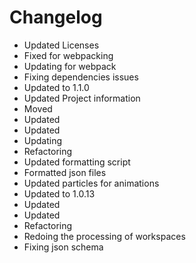 # Changelog 
- Updated Licenses
- Fixed for webpacking
- Updating for webpack
- Fixing dependencies issues
- Updated to 1.1.0
- Updated Project information
- Moved
- Updated
- Updated
- Updating
- Refactoring
- Updated formatting script
- Formatted json files
- Updated particles for animations
- Updated to 1.0.13
- Updated
- Updated
- Refactoring
- Redoing the processing of workspaces
- Fixing json schema
